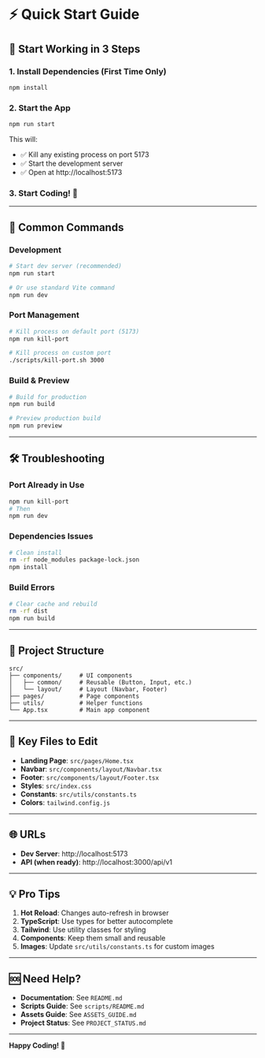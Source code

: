 # ⚡ Quick Start Guide

## 🚀 Start Working in 3 Steps

### 1. Install Dependencies (First Time Only)
```bash
npm install
```

### 2. Start the App
```bash
npm run start
```
This will:
- ✅ Kill any existing process on port 5173
- ✅ Start the development server
- ✅ Open at http://localhost:5173

### 3. Start Coding! 🎉

---

## 📝 Common Commands

### Development
```bash
# Start dev server (recommended)
npm run start

# Or use standard Vite command
npm run dev
```

### Port Management
```bash
# Kill process on default port (5173)
npm run kill-port

# Kill process on custom port
./scripts/kill-port.sh 3000
```

### Build & Preview
```bash
# Build for production
npm run build

# Preview production build
npm run preview
```

---

## 🛠️ Troubleshooting

### Port Already in Use
```bash
npm run kill-port
# Then
npm run dev
```

### Dependencies Issues
```bash
# Clean install
rm -rf node_modules package-lock.json
npm install
```

### Build Errors
```bash
# Clear cache and rebuild
rm -rf dist
npm run build
```

---

## 📂 Project Structure

```
src/
├── components/     # UI components
│   ├── common/     # Reusable (Button, Input, etc.)
│   └── layout/     # Layout (Navbar, Footer)
├── pages/          # Page components
├── utils/          # Helper functions
└── App.tsx         # Main app component
```

---

## 🎨 Key Files to Edit

- **Landing Page**: `src/pages/Home.tsx`
- **Navbar**: `src/components/layout/Navbar.tsx`
- **Footer**: `src/components/layout/Footer.tsx`
- **Styles**: `src/index.css`
- **Constants**: `src/utils/constants.ts`
- **Colors**: `tailwind.config.js`

---

## 🌐 URLs

- **Dev Server**: http://localhost:5173
- **API (when ready)**: http://localhost:3000/api/v1

---

## 💡 Pro Tips

1. **Hot Reload**: Changes auto-refresh in browser
2. **TypeScript**: Use types for better autocomplete
3. **Tailwind**: Use utility classes for styling
4. **Components**: Keep them small and reusable
5. **Images**: Update `src/utils/constants.ts` for custom images

---

## 🆘 Need Help?

- **Documentation**: See `README.md`
- **Scripts Guide**: See `scripts/README.md`
- **Assets Guide**: See `ASSETS_GUIDE.md`
- **Project Status**: See `PROJECT_STATUS.md`

---

**Happy Coding! 🚀**
